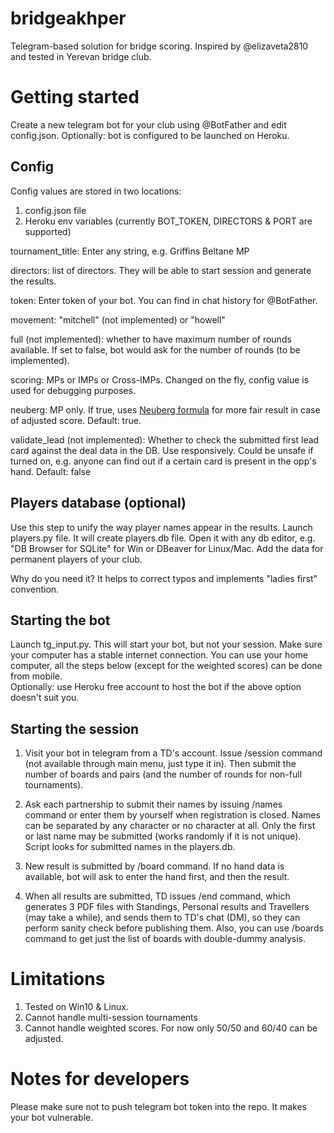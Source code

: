 # bridgeakhper
Telegram-based solution for bridge scoring.
Inspired by @elizaveta2810 and tested in Yerevan bridge club.

# Getting started
Create a new telegram bot for your club using @BotFather and edit config.json.
Optionally: bot is configured to be launched on Heroku.

## Config
Config values are stored in two locations:
1. config.json file
2. Heroku env variables (currently BOT_TOKEN, DIRECTORS & PORT are supported)

tournament_title: Enter any string, e.g. Griffins Beltane MP

directors: list of directors. They will be able to start session and generate the results.

token: Enter token of your bot. You can find in chat history for @BotFather.

movement: "mitchell"  (not implemented) or "howell"

full (not implemented): whether to have maximum number of rounds available. 
If set to false, bot would ask for the number of rounds (to be implemented).

scoring: MPs or IMPs or Cross-IMPs. Changed on the fly, config value is used for debugging purposes.

neuberg: MP only. If true, uses [Neuberg formula](https://en.wikipedia.org/wiki/Neuberg_formula) for more fair result in case of adjusted score. Default: true. 

validate_lead (not implemented): Whether to check the submitted first lead card against the deal data in the DB. Use responsively. 
Could be unsafe if turned on, e.g. anyone can find out if a certain card is present in the opp's hand. Default: false

## Players database (optional)
Use this step to unify the way player names appear in the results.
Launch players.py file. It will create players.db file. 
Open it with any db editor, e.g. "DB Browser for SQLite" for Win or DBeaver for Linux/Mac.
Add the data for permanent players of your club. 

Why do you need it? It helps to correct typos and implements "ladies first" convention.
## Starting the bot
Launch tg_input.py. This will start your bot, but not your session. 
Make sure your computer has a stable internet connection. You can use your home computer,
all the steps below (except for the weighted scores) can be done from mobile.  
Optionally: use Heroku free account to host the bot if the above option doesn't suit you.

## Starting the session
1. Visit your bot in telegram from a TD's account. 
    Issue /session command (not available through main menu, just type it in).
    Then submit the number of boards and pairs (and the number of rounds for non-full tournaments).
2. Ask each partnership to submit their names by issuing /names command or enter them by yourself when registration 
   is closed.
    Names can be separated by any character or no character at all. 
    Only the first or last name may be submitted (works randomly if it is not unique). 
    Script looks for submitted names in the players.db.
    
3.  New result is submitted by /board command. If no hand data is available, bot will ask to enter the hand first,
    and then the result.
4. When all results are submitted, TD issues /end command, which generates 3 PDF files with Standings, 
   Personal results and Travellers (may take a while), and sends them to TD's chat (DM),
   so they can perform sanity check before publishing them.
   Also, you can use /boards command to get just the list of boards with double-dummy analysis.
   
# Limitations
1. Tested on Win10 & Linux.
2. Cannot handle multi-session tournaments
3. Cannot handle weighted scores. For now only 50/50 and 60/40 can be adjusted. 


# Notes for developers
Please make sure not to push telegram bot token into the repo. It makes your bot vulnerable.
